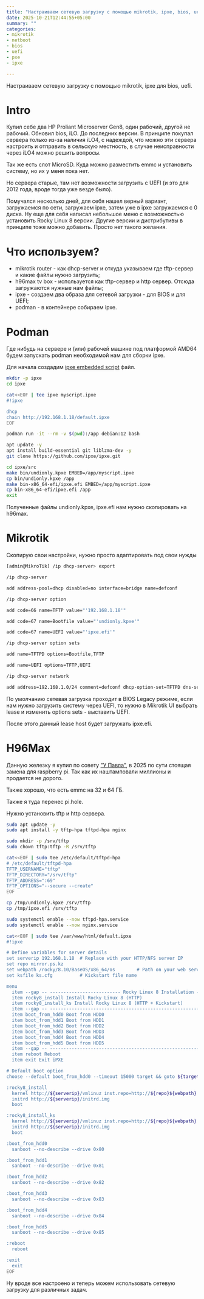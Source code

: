 ```yaml
---
title: "Настраиваем сетевую загрузку с помощью mikrotik, ipxe, bios, uefi"
date: 2025-10-21T12:44:55+05:00
summary: ""
categories:
- mikrotik
- netboot
- bios
- uefi
- pxe
- ipxe

---
```


Настраиваем сетевую загрузку с помощью mikrotik, ipxe для bios, uefi.
<!--more-->

# Intro

Купил себе два HP Proliant Microserver Gen8, один рабочий, другой не рабочий. Обновил bios, iLO. До последних версии. В принципе покупал
сервера только из-за наличия iLO4, с надеждой, что можно эти сервера настроить и отправить в сельскую местность, в случае неисправности через iLO4 можно решить вопросы.

Так же есть слот MicroSD. Куда можно разместить emmc и установить систему, но их у меня пока нет.

Но сервера старые, там нет возможности загрузить с UEFI (и это для 2012 года, вроде тогда уже везде было). 

Помучался несколько дней, для себя нашел верный вариант, загружаемся по сети, загружаем ipxe, затем уже в ipxe загружаемся с 0 диска. Ну еще для себя написал небольшое меню с возможностью установить Rocky Linux 8 версии. Другие версии и дистрибутивы в принципе тоже можно добавить. Просто нет такого желания.

# Что используем?

* mikrotik router - как dhcp-server и откуда указываем где tftp-сервер и какие файлы нужно загрузить;
* h96max tv box - используется как tftp-сервер и http сервер. Отсюда загружаются нужные нам файлы;
* ipxe - создаем два образа для сетевой загрузки - для BIOS и для UEFI;
* podman - в контейнере собираем ipxe.

# Podman

Где нибудь на сервере и (или) рабочей машине под платформой AMD64 будем запускать podman необходимой нам для сборки ipxe.

Для начала создадим [ipxe embedded script](https://ipxe.org/embed) файл.
~~~bash
mkdir -p ipxe
cd ipxe

cat<<EOF | tee ipxe myscript.ipxe
#!ipxe

dhcp
chain http://192.168.1.18/default.ipxe
EOF

~~~ 

~~~bash
podman run -it --rm -v $(pwd):/app debian:12 bash

apt update -y
apt install build-essential git liblzma-dev -y
git clone https://github.com/ipxe/ipxe.git

cd ipxe/src
make bin/undionly.kpxe EMBED=/app/myscript.ipxe
cp bin/undionly.kpxe /app
make bin-x86_64-efi/ipxe.efi EMBED=/app/myscript.ipxe
cp bin-x86_64-efi/ipxe.efi /app
exit
~~~ 

Полученные файлы undionly.kpxe, ipxe.efi нам нужно скопировать на h96max.

# Mikrotik

Скопирую свои настройки, нужно просто адаптировать под свои нужды

~~~bash
[admin@MikroTik] /ip dhcp-server> export 

/ip dhcp-server

add address-pool=dhcp disabled=no interface=bridge name=defconf

/ip dhcp-server option

add code=66 name=TFTP value="'192.168.1.18'"

add code=67 name=Bootfile value="'undionly.kpxe'"

add code=67 name=UEFI value="'ipxe.efi'"

/ip dhcp-server option sets

add name=TFTPD options=Bootfile,TFTP

add name=UEFI options=TFTP,UEFI

/ip dhcp-server network

add address=192.168.1.0/24 comment=defconf dhcp-option-set=TFTPD dns-server=192.168.1.3 gateway=192.168.1.1 next-server=192.168.1.18
~~~

По умолчанию сетевая загрузка проходит в BIOS Legacy режиме, если нам нужно загрузить систему через UEFI, то нужно в Mikrotik UI выбрать lease и изменить options sets - выставить UEFI.

После этого данный lease host будет загружать ipxe.efi.

# H96Max

Данную железку я купил по совету ["У Павла"](https://psenyukov.ru/%d1%83%d1%81%d1%82%d0%b0%d0%bd%d0%be%d0%b2%d0%ba%d0%b0-armbian-%d0%b8-home-assistant-%d0%bd%d0%b0-tv-box-h96-max-%d0%bd%d0%b0-%d0%bf%d1%80%d0%be%d1%86%d0%b5%d1%81%d1%81%d0%be%d1%80%d0%b5-rockchip-rk33/), в 2025 по сути стоящая замена для raspberry pi. Так как их наштамповали миллионы и продается не дорого.

Также хорошо, что есть emmc на 32 и 64 ГБ. 

Также я туда перенес pi.hole.

Нужно установить tftp и http сервера.

~~~bash
sudo apt update -y
sudo apt install -y tftp-hpa tftpd-hpa nginx

sudo mkdir -p /srv/tftp
sudo chown tftp:tftp -R /srv/tftp

cat<<EOF | sudo tee /etc/default/tftpd-hpa
# /etc/default/tftpd-hpa
TFTP_USERNAME="tftp"
TFTP_DIRECTORY="/srv/tftp"
TFTP_ADDRESS=":69"
TFTP_OPTIONS="--secure --create"
EOF

cp /tmp/undionly.kpxe /srv/tftp
cp /tmp/ipxe.efi /srv/tftp

sudo systemctl enable --now tftpd-hpa.service
sudo systemctl enable --now nginx.service

cat<<EOF | sudo tee /var/www/html/default.ipxe
#!ipxe

# Define variables for server details
set serverip 192.168.1.18  # Replace with your HTTP/NFS server IP
set repo mirror.ps.kz
set webpath /rocky/8.10/BaseOS/x86_64/os        # Path on your web server where Rocky Linux 8 ISO content is extracted
set ksfile ks.cfg          # Kickstart file name

menu
  item --gap -- -------------------------- Rocky Linux 8 Installation --------------------------
  item rocky8_install Install Rocky Linux 8 (HTTP)
  item rocky8_install_ks Install Rocky Linux 8 (HTTP + Kickstart)
  item --gap -- ----------------------------------------------------------------------------------
  item boot_from_hdd0 Boot from HDD0
  item boot_from_hdd1 Boot from HDD1
  item boot_from_hdd2 Boot from HDD2
  item boot_from_hdd3 Boot from HDD3
  item boot_from_hdd4 Boot from HDD4
  item boot_from_hdd5 Boot from HDD5
  item --gap -- ----------------------------------------------------------------------------------
  item reboot Reboot
  item exit Exit iPXE

# Default boot option
choose --default boot_from_hdd0 --timeout 15000 target && goto ${target}

:rocky8_install
  kernel http://${serverip}/vmlinuz inst.repo=http://${repo}${webpath} ip=dhcp
  initrd http://${serverip}/initrd.img
  boot

:rocky8_install_ks
  kernel http://${serverip}/vmlinuz inst.repo=http://${repo}${webpath} ip=dhcp inst.ks=http://${serverip}/${ksfile}
  initrd http://${serverip}/initrd.img
  boot

:boot_from_hdd0
  sanboot --no-describe --drive 0x80

:boot_from_hdd1
  sanboot --no-describe --drive 0x81

:boot_from_hdd2
  sanboot --no-describe --drive 0x82

:boot_from_hdd3
  sanboot --no-describe --drive 0x83

:boot_from_hdd4
  sanboot --no-describe --drive 0x84

:boot_from_hdd5
  sanboot --no-describe --drive 0x85

:reboot
  reboot

:exit
  exit
EOF
~~~

Ну вроде все настроено и теперь можем использовать сетевую загрузку для различных задач.

